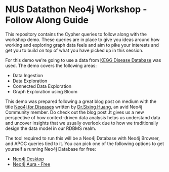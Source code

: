 # NUS Datathon Neo4j Workshop - Follow Along Guide

This repository contains the Cypher queries to follow along with the workshop demo. These queries are in place to give you ideas around how working and exploring graph data feels and aim to pike your interests and get you to build on top of what you have picked up in this session.

For this demo we're going to use a data from [KEGG Disease Database](https://www.genome.jp/kegg/disease/) was used. The demo covers the following areas:

- Data Ingestion
- Data Exploration
- Connected Data Exploration
- Graph Exploration using Bloom

This demo was prepared following a great blog post on medium with the title [Neo4j for Diseases](https://towardsdatascience.com/neo4j-for-diseases-959dffb5b479) written by [Dr.Sixing Huang](https://dgg32.medium.com/), an avid Neo4j Community member. Do check out the blog post .It gives us a new perspective of how context-driven data analysis helps us understand data and uncover insights that we usually overlook due to how we traditionally design the data model in our RDBMS realm.

The tool required to run this will be a Neo4j Database with Neo4j Browser, and APOC queries tied to it. You can pick one of the following options to get yourself a running Neo4j Database for free:

- [Neo4j Desktop](https://neo4j.com/download/)
- [Neo4j Aura - Free](https://neo4j.com/cloud/aura/)
